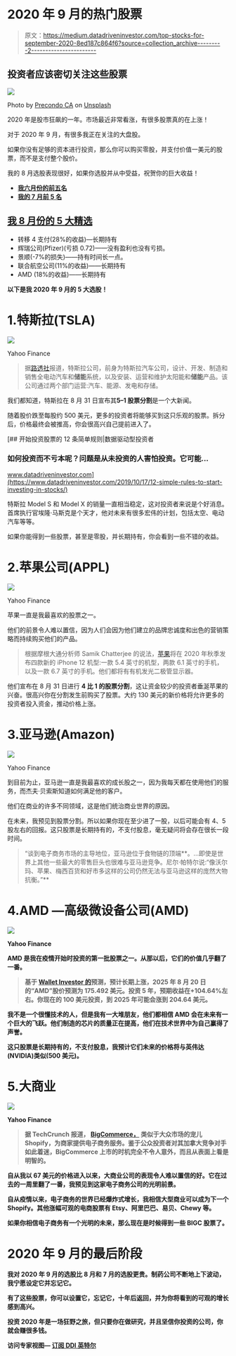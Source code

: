 # 2020 年 9 月的热门股票

> 原文：<https://medium.datadriveninvestor.com/top-stocks-for-september-2020-8ed187c864f6?source=collection_archive---------2----------------------->

## 投资者应该密切关注这些股票

![](img/245245ac5022330ce91cba9b68eeaf73.png)

Photo by [Precondo CA](https://unsplash.com/@precondo?utm_source=unsplash&utm_medium=referral&utm_content=creditCopyText) on [Unsplash](https://unsplash.com/s/photos/growth-money?utm_source=unsplash&utm_medium=referral&utm_content=creditCopyText)

2020 年是股市狂飙的一年。市场最近非常看涨，有很多股票真的在上涨！

对于 2020 年 9 月，有很多我正在关注的大盘股。

如果你没有足够的资本进行投资，那么你可以购买零股，并支付价值一美元的股票，而不是支付整个股价。

我的 8 月选股表现很好，如果你选股并从中受益，祝贺你的巨大收益！

*   [**我六月份的前五名**](https://medium.com/datadriveninvestor/my-top-5-robinhood-stocks-june-2020-f4f9beca28f4)
*   [**我的 7 月前 5 名**](https://medium.com/datadriveninvestor/hot-stocks-for-july-2020-a66c741f6c66)

## [**我 8 月份的 5 大精选**](https://medium.com/datadriveninvestor/hot-stocks-for-august-2020-c0616292ed36)

*   转移 4 支付(28%的收益)—长期持有
*   辉瑞公司(Pfizer)(亏损 0.72)——没有盈利也没有亏损。
*   景顺(-7%的损失)——持有时间长一点。
*   联合航空公司(11%的收益)——长期持有
*   AMD (18%的收益)——长期持有

**以下是我 2020 年 9 月的 5 大选股！**

# 1.特斯拉(TSLA)

![](img/186d3360354b2824281269f589f3f2a9.png)

Yahoo Finance

> 据[路透社](https://www.reuters.com/companies/TSLA.O)报道，特斯拉公司，前身为特斯拉汽车公司，设计、开发、制造和销售全电动汽车和**储能**系统，以及安装、运营和维护太阳能和**储能**产品。该公司通过两个部门运营:汽车、能源、发电和存储。

我们都知道，特斯拉在 8 月 31 日宣布其**5–1 股票分割**是一个大新闻。

随着股价跌至每股约 500 美元，更多的投资者将能够买到这只乐观的股票。拆分后，价格最终会被推高，你会很高兴自己提前进入了。

[](https://www.datadriveninvestor.com/2019/10/17/12-simple-rules-to-start-investing-in-stocks/) [## 开始投资股票的 12 条简单规则|数据驱动型投资者

### 如何投资而不亏本呢？问题是从未投资的人害怕投资。它可能…

www.datadriveninvestor.com](https://www.datadriveninvestor.com/2019/10/17/12-simple-rules-to-start-investing-in-stocks/) 

特斯拉 Model S 和 Model X 的销量一直相当稳定，这对投资者来说是个好消息。首席执行官埃隆·马斯克是个天才，他对未来有很多宏伟的计划，包括太空、电动汽车等等。

如果你能得到一些股票，甚至是零股，并长期持有，你会看到一些不错的收益。

# 2.苹果公司(APPL)

![](img/e2de8050c328473f1e9dab2d3989d776.png)

Yahoo Finance

苹果一直是我最喜欢的股票之一。

他们的前景令人难以置信，因为人们会因为他们建立的品牌忠诚度和出色的营销策略而持续购买他们的产品。

> 根据摩根大通分析师 Samik Chatterjee 的说法，[苹果](https://www.cnet.com/news/iphone-12-pro-max-2020-rumors-apple-may-announce-it-on-sept-10-launch-phone-in-october-stovetop/)将在 2020 年秋季发布四款新的 iPhone 12 机型:一款 5.4 英寸的机型，两款 6.1 英寸的手机，以及一款 6.7 英寸的手机。他们都将有有机发光二极管显示器。

他们宣布在 8 月 31 日进行 **4 比 1 的股票分割**，这让资金较少的投资者垂涎苹果的兴奋。很高兴你在分割发生前购买了股票。大约 130 美元的新价格将允许更多的投资者投入资金，推动价格上涨。

# 3.亚马逊(Amazon)

![](img/2b7b5414070b9b738a56c59c6f2e5365.png)

Yahoo Finance

到目前为止，亚马逊一直是我最喜欢的成长股之一，因为我每天都在使用他们的服务，而杰夫·贝索斯知道如何满足他的客户。

他们在商业的许多不同领域，这是他们统治商业世界的原因。

在未来，我预见到股票分割。所以如果你现在至少进了一股，以后可能会有 4、5 股左右的回报。这只股票是长期持有的，不支付股息，毫无疑问将会存在很长一段时间。

> “谈到电子商务市场的主导地位，亚马逊位于食物链的顶端**。…即使是世界上其他一些最大的零售巨头也很难与亚马逊竞争。尼尔·帕特尔说:“像沃尔玛、苹果、梅西百货和好市多这样的公司仍然无法与亚马逊这样的庞然大物抗衡。”**

# **4.AMD —高级微设备公司(AMD)**

**![](img/055d6363931ac68f53e0ea25e8d8d113.png)**

**Yahoo Finance**

**AMD 是我在疫情开始时投资的第一批股票之一。从那以后，它们的价值几乎翻了一番。**

> **基于 [Wallet Investor 的](https://walletinvestor.com/stock-forecast/amd-stock-prediction)预测，预计长期上涨，2025 年 8 月 20 日的“AMD”股价预测为 175.492 美元。投资 5 年，预期收益在+104.64%左右。你现在的 100 美元投资，到 2025 年可能会涨到 204.64 美元。**

**我不是一个很懂技术的人，但是我有一大堆朋友，他们都相信 AMD 会在未来有一个巨大的飞跃。他们制造的芯片的质量正在提高，他们在技术世界中为自己赢得了声誉。**

**这只股票是长期持有的，不支付股息，我预计它们未来的价格将与英伟达(NVIDIA)类似(500 美元)。**

# **5.大商业**

**![](img/9d3900a1651915f348ae010ce37c8aa4.png)**

**Yahoo Finance**

> **据 TechCrunch 报道， [**BigCommerce，**](https://crunchbase.com/organization/bigcommerce) 类似于大众市场的宠儿 Shopify，为商家提供电子商务服务。鉴于公众投资者对其加拿大竞争对手如此着迷，BigCommerce 上市的时机完全不令人意外，而且从表面上看是明智的。**

**自从我以 67 美元的价格进入以来，大商业公司的表现令人难以置信的好。它在过去的一周里翻了一番，我预见到这家电子商务公司的光明前景。**

**自从疫情以来，电子商务的世界已经爆炸式增长，我相信大型商业可以成为下一个 Shopify。其他涨幅可观的电商股票有 Etsy、阿里巴巴、易贝、Chewy 等。**

**如果你相信电子商务有一个光明的未来，那么现在是时候得到一些 BIGC 股票了。**

# **2020 年 9 月的最后阶段**

**我对 2020 年 9 月的选股比 8 月和 7 月的选股更贵。制药公司不断地上下波动，我宁愿设定它并忘记它。**

**有了这些股票，你可以设置它，忘记它，十年后返回，并为你将看到的可观的增长感到高兴。**

**投资 2020 年是一场狂野之旅，但只要你在做研究，并且坚信你投资的公司，你就会赚很多钱。**

****访问专家视图—** [**订阅 DDI 英特尔**](https://datadriveninvestor.com/ddi-intel)**